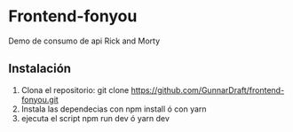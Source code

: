# Frontend-fonyou

Demo de consumo de api Rick and Morty

## Instalación

1. Clona el repositorio:
   git clone https://github.com/GunnarDraft/frontend-fonyou.git
2. Instala las dependecias con npm install ó con yarn
3. ejecuta el script npm run dev ó yarn dev
